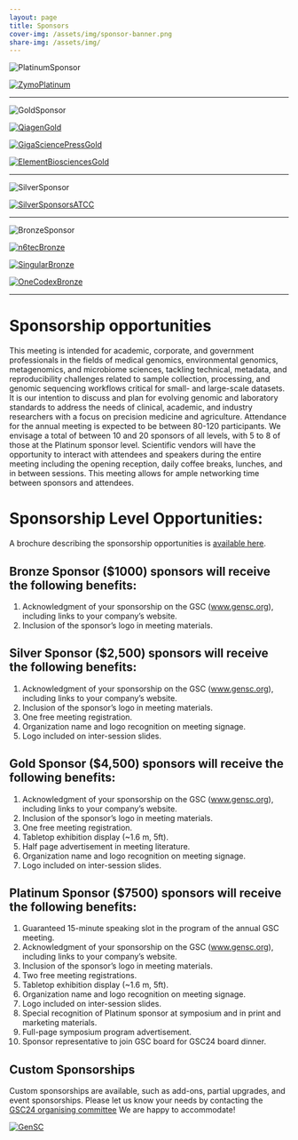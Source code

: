 ```yaml
---
layout: page
title: Sponsors
cover-img: /assets/img/sponsor-banner.png
share-img: /assets/img/
---
```



 ![PlatinumSponsor](./images/PlatinumSponsor-500.png)

[ ![ZymoPlatinum](./images/ZymoResearch-yellow-250.jpg) ](https://zymoresearch.eu/)

___

 ![GoldSponsor](./images/GoldSponsor-500.png)

[ ![QiagenGold](./images/qiagen-logo-250.jpg) ](https://www.qiagen.com/)

[ ![GigaSciencePressGold](./images/GSPress-250.jpg) ](https://www.gigasciencepress.org/)

[ ![ElementBiosciencesGold](./images/ElementBiosciences-logo-250.png) ](https://www.elementbiosciences.com/)

___

 ![SilverSponsor](./images/SilverSponsor-500.png) 

[ ![SilverSponsorsATCC](./images/ATCC_logo_v250.jpg) ](https://www.atcc.org/)

___

 ![BronzeSponsor](./images/BronzeSponsor-500.png)

[ ![n6tecBronze](./images/n6tec-250.jpg) ](https://www.n6tec.com/)

[ ![SingularBronze](./images/SingularGenomics-250.jpg) ](https://singulargenomics.com/)

[ ![OneCodexBronze](./images/one_codex-250.jpg) ](https://www.onecodex.com/)

___

# Sponsorship opportunities

This meeting is intended for academic, corporate, and government professionals in the fields of medical genomics, environmental genomics, metagenomics, and microbiome sciences, tackling technical, metadata, and reproducibility challenges related to sample collection, processing, and genomic sequencing workflows critical for small- and large-scale datasets. It is our intention to discuss and plan for evolving genomic and laboratory standards to address the needs of clinical, academic, and industry researchers with a focus on precision medicine and agriculture. 
Attendance for the annual meeting is expected to be between 80-120 participants. We envisage a total of between 10 and 20 sponsors of all levels, with 5 to 8 of those at the Platinum sponsor level. 
Scientific vendors will have the opportunity to interact with attendees and speakers during the entire meeting including the opening reception, daily coffee breaks, lunches, and in between sessions. This meeting allows for ample networking time between sponsors and attendees. 



# Sponsorship Level Opportunities:
A brochure describing the sponsorship opportunities is [available here](https://genomicsstandardsconsortium.github.io/GSC24-Tucson/assets/GSC24-Tucson_Sponsorship_v6.pdf).

## Bronze Sponsor ($1000) sponsors will receive the following benefits:
1.	Acknowledgment of your sponsorship on the GSC (www.gensc.org), including links to your company’s website.
2.	Inclusion of the sponsor’s logo in meeting materials.

## Silver Sponsor ($2,500) sponsors will receive the following benefits:
1.	Acknowledgment of your sponsorship on the GSC (www.gensc.org), including links to your company’s website.
2.	Inclusion of the sponsor’s logo in meeting materials.
3.	One free meeting registration.
4.	Organization name and logo recognition on meeting signage.
5.	Logo included on inter-session slides.
	
## Gold Sponsor ($4,500) sponsors will receive the following benefits:
1.	Acknowledgment of your sponsorship on the GSC (www.gensc.org), including links to your company’s website.
2.	Inclusion of the sponsor’s logo in meeting materials.
3.	One free meeting registration.
4.	Tabletop exhibition display (~1.6 m, 5ft).
5.	Half page advertisement in meeting literature.
6.	Organization name and logo recognition on meeting signage.
7.	Logo included on inter-session slides.

## Platinum Sponsor ($7500) sponsors will receive the following benefits:
1.	Guaranteed 15-minute speaking slot in the program of the annual GSC meeting.
2.	Acknowledgment of your sponsorship on the GSC (www.gensc.org), including links to your company’s website.
3.	Inclusion of the sponsor’s logo in meeting materials.
4.	Two free meeting registrations.
5.	Tabletop exhibition display (~1.6 m, 5ft).
6.	Organization name and logo recognition on meeting signage.
7.	Logo included on inter-session slides.
8.	Special recognition of Platinum sponsor at symposium and in print and marketing materials.
9.	Full-page symposium program advertisement.
10.	Sponsor representative to join GSC board for GSC24 board dinner.

## Custom Sponsorships
Custom sponsorships are available, such as add-ons, partial upgrades, and event sponsorships. Please let us know your needs by contacting the <a href="mailto:gsc24-tuscon-organisers@googlegroups.com?subject=GSC24 Tucson sponsorship">GSC24 organising committee</a> We are happy to accommodate!



[ ![GenSC](../assets/img/gsc_logo_sml.png) ](https://www.gensc.org/)






